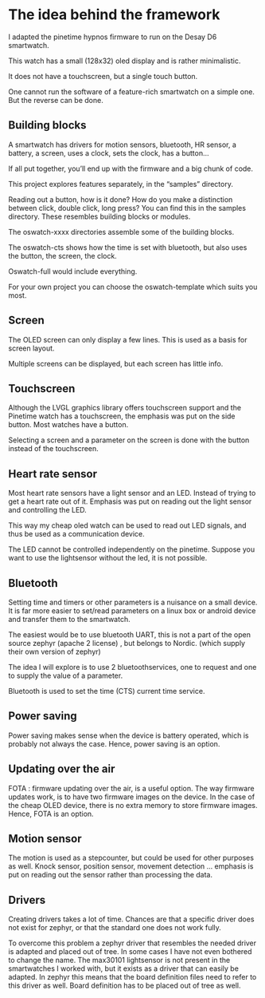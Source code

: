 # The idea behind the framework

I adapted the pinetime hypnos firmware to run on the Desay D6 smartwatch.

This watch has a small (128x32) oled display and is rather minimalistic.

It does not have a touchscreen, but a single touch button.

One cannot run the software of a feature-rich smartwatch on a simple one.
But the reverse can be done.

## Building blocks

A smartwatch has drivers for motion sensors, bluetooth, HR sensor, a battery, a screen, uses a clock, sets the clock, has a button…

If all put together, you’ll end up with the firmware and a big chunk of code.

This project explores features separately, in the “samples” directory.

Reading out a button, how is it done? How do you make a distinction between click, double click, long press? You can find this in the samples directory. These resembles building blocks or modules.

The oswatch-xxxx directories assemble some of the building blocks.

The oswatch-cts shows how the time is set with bluetooth, but also uses the button, the screen, the clock.

Oswatch-full would include everything.

For your own project you can choose the oswatch-template which suits you most.

## Screen

The OLED screen can only display a few lines.
This is used as a basis for screen layout.

Multiple screens can be displayed, but each screen has little info.

## Touchscreen

Although the LVGL graphics library offers touchscreen support and the Pinetime watch has a touchscreen, the emphasis was put on the side button. Most watches have a button.

Selecting a screen and a parameter on the screen is done with the button instead of the touchscreen.

## Heart rate sensor

Most heart rate sensors have a light sensor and an LED.
Instead of trying to get a heart rate out of it.
Emphasis was put on reading out the light sensor and controlling the LED.

This way my cheap oled watch can be used to read out LED signals, and thus be used as a communication device.

The LED cannot be controlled independently on the pinetime. Suppose you want to use the lightsensor without the led, it is not possible.

## Bluetooth

Setting time and timers or other parameters is a nuisance on a small device. It is far more easier to set/read parameters on a linux box or android device and transfer them to the smartwatch.

The easiest would be to use bluetooth UART, this is not a part of the open source zephyr (apache 2 license) , but belongs to Nordic. (which supply their own version of zephyr)

The idea I will explore is to use 2 bluetoothservices, one to request and one to supply the value of a parameter.

Bluetooth is used to set the time (CTS) current time service.

## Power saving

Power saving makes sense when the device is battery operated, which is probably not always the case.
Hence, power saving is an option.

## Updating over the air

FOTA : firmware updating over the air, is a useful option.
The way firmware updates work, is to have two firmware images on the device.
In the case of the cheap OLED device, there is no extra memory to store firmware images.
Hence, FOTA is an option.

## Motion sensor

The motion is used as a stepcounter, but could be used for other purposes as well. Knock sensor, position sensor, movement detection …
emphasis is put on reading out the sensor rather than processing the data.

## Drivers

Creating drivers takes a lot of time. Chances are that a specific driver does not exist for zephyr, or that the standard one does not work fully.

To overcome this problem a zephyr driver that resembles the needed driver is adapted and placed out of tree. In some cases I have not even bothered to change the name. The max30101 lightsensor is not present in the smartwatches I worked with, but it exists as a driver that can easily be adapted. In zephyr this means that the board definition files need to refer to this driver as well. Board definition has to be placed out of tree as well.
